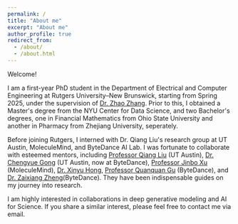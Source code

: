 ```yaml
---
permalink: /
title: "About me"
excerpt: "About me" 
author_profile: true
redirect_from: 
  - /about/
  - /about.html
---
```


Welcome!

I am a first-year PhD student in the Department of Electrical and Computer Engineering at Rutgers University–New Brunswick, starting from Spring 2025, under the supervision of [Dr. Zhao Zhang](https://zhaozhang.github.io/). Prior to this, I obtained a Master's degree from the NYU Center for Data Science, and two Bachelor's degrees, one in Financial Mathematics from Ohio State University and another in Pharmacy from Zhejiang University, seperately.

Before joining Rutgers, I interned with Dr. Qiang Liu's research group at UT Austin, MoleculeMind, and ByteDance AI Lab. I was fortunate to collaborate with esteemed mentors, including [Professor Qiang Liu](https://www.cs.utexas.edu/~lqiang/) (UT Austin), [Dr. Chengyue Gong](https://scholar.google.com/citations?hl=zh-CN&user=AscakBgAAAAJ&view_op=list_works&sortby=pubdate) (UT Austin, now at ByteDance), [Professor Jinbo Xu](https://home.ttic.edu/~jinbo/) (MoleculeMind), [Dr. Xinyu Hong](https://www.xhong.me/), [Professor Quanquan Gu](https://web.cs.ucla.edu/~qgu/) (ByteDance), and [Dr. Zaixiang Zheng](https://zhengzx-nlp.github.io/)(ByteDance). They have been indispensable guides on my journey into research.

I am highly interested in collaborations in deep generative modeling and AI for Science. If you share a similar interest, please feel free to contact me via email.
